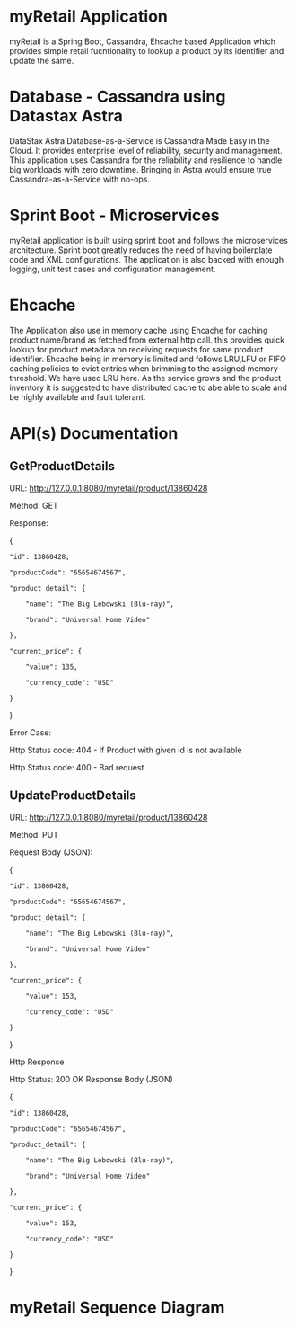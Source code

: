 # myRetail Application

myRetail is a  Spring Boot, Cassandra, Ehcache based Application which provides simple retail fucntionality to lookup a product by its identifier and update the same.

# Database - Cassandra using Datastax Astra 

DataStax Astra Database-as-a-Service is Cassandra Made Easy in the Cloud. It provides enterprise level of reliability, security and management. This application uses Cassandra for the reliability and resilience to handle big workloads with zero downtime. Bringing in Astra would ensure true Cassandra-as-a-Service with no-ops. 

# Sprint Boot - Microservices 

myRetail application is built using sprint boot and follows the microservices architecture. Sprint boot greatly reduces the need of having boilerplate code and XML configurations. The application is also backed with enough logging, unit test cases and configuration management. 

# Ehcache 

The Application also use in memory cache using Ehcache for caching product name/brand as fetched from external http call. this provides quick lookup for product metadata on receiving requests for same product identifier. Ehcache being in memory is limited and follows LRU,LFU or FIFO caching policies to evict entries when brimming to the assigned memory threshold. We have used LRU here. As the service grows and the product inventory it is suggested to have distributed cache to abe able to scale and be highly available and fault tolerant.

# API(s) Documentation

## GetProductDetails

URL: http://127.0.0.1:8080/myretail/product/13860428

Method: GET

Response:

{

    "id": 13860428,
    
	"productCode": "65654674567",
    
	"product_detail": {
    
        "name": "The Big Lebowski (Blu-ray)",
        
        "brand": "Universal Home Video"
    
    },
    
    "current_price": {
        
        "value": 135,
		
        "currency_code": "USD"
	
    }

}

Error Case:

Http Status code: 404 - If Product with given id is not available

Http Status code: 400 - Bad request

## UpdateProductDetails

URL: http://127.0.0.1:8080/myretail/product/13860428

Method: PUT

Request Body (JSON):

{

	"id": 13860428,

	"productCode": "65654674567",

	"product_detail": {

		"name": "The Big Lebowski (Blu-ray)",

		"brand": "Universal Home Video"

	},

	"current_price": {

		"value": 153,

		"currency_code": "USD"

	}

}

Http Response

Http Status: 200 OK
Response Body (JSON)

{

	"id": 13860428,

	"productCode": "65654674567",

	"product_detail": {

		"name": "The Big Lebowski (Blu-ray)",

		"brand": "Universal Home Video"

	},

	"current_price": {

		"value": 153,

		"currency_code": "USD"

	}

}

# myRetail Sequence Diagram


